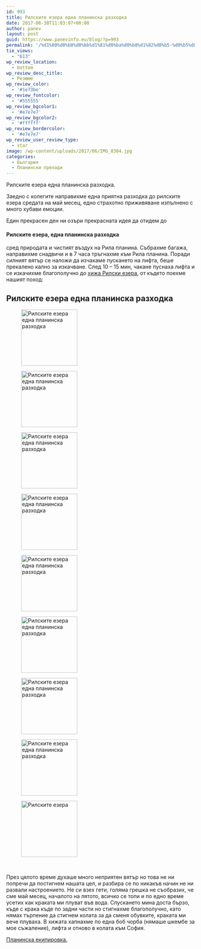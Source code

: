 ```yaml
---
id: 993
title: Рилските езера една планинска разходка
date: 2017-06-30T11:03:07+00:00
author: panev
layout: post
guid: https://www.panevinfo.eu/blog/?p=993
permalink: '/%d1%80%d0%b8%d0%bb%d1%81%d0%ba%d0%b8%d1%82%d0%b5-%d0%b5%d0%b7%d0%b5%d1%80%d0%b0-%d0%b5%d0%b4%d0%bd%d0%b0-%d0%bf%d0%bb%d0%b0%d0%bd%d0%b8%d0%bd%d1%81%d0%ba%d0%b0-%d1%80%d0%b0%d0%b7%d1%85%d0%be%d0%b4.html'
tie_views:
  - "613"
wp_review_location:
  - bottom
wp_review_desc_title:
  - Резюме
wp_review_color:
  - '#1e73be'
wp_review_fontcolor:
  - '#555555'
wp_review_bgcolor1:
  - '#e7e7e7'
wp_review_bgcolor2:
  - '#ffffff'
wp_review_bordercolor:
  - '#e7e7e7'
wp_review_user_review_type:
  - star
image: /wp-content/uploads/2017/06/IMG_0304.jpg
categories:
  - България
  - Планински преходи
---
```

Рилските езера една планинска разходка.

Заедно с колегите направихме една приятна разходка до рилските езера средата на май месец, едно страхотно приживяване изпълнено с много хубави емоции.



Един прекрасен ден ни озъри прекрасната идея да отидем до

#### Рилските езера, една планинска разходка

сред природата и чистият въздух на Рила планина. Събрахме багажа, направихме снадвичи и в 7 часа тръгнахме към Рила планина. Поради силният вятър се наложи да изчакаме пускането на лифта, беше прекалено кално за изкачване. След 10 &#8211; 15 мин, чакане пуснаха лифта и се изкачихме благополучно до <a href="https://www.rilskiezera.bg/" target="_blank" rel="noopener">хижа Рилски езера</a>, от където поехме нашият поход:

## Рилските езера една планинска разходка

<div id='gallery-3' class='gallery galleryid-993 gallery-columns-3 gallery-size-thumbnail'>
  <figure class='gallery-item'> 
  
  <div class='gallery-icon portrait'>
    <a href='https://www.panevinfo.eu/%d1%80%d0%b8%d0%bb%d1%81%d0%ba%d0%b8%d1%82%d0%b5-%d0%b5%d0%b7%d0%b5%d1%80%d0%b0-%d0%b5%d0%b4%d0%bd%d0%b0-%d0%bf%d0%bb%d0%b0%d0%bd%d0%b8%d0%bd%d1%81%d0%ba%d0%b0-%d1%80%d0%b0%d0%b7%d1%85%d0%be%d0%b4.html/img_0231'><img width="150" height="150" src="https://www.panevinfo.eu/wp-content/uploads/2017/06/IMG_0231-e1498813051788-150x150.jpg" class="attachment-thumbnail size-thumbnail" alt="Рилските езера една планинска разходка" /></a>
  </div></figure><figure class='gallery-item'> 
  
  <div class='gallery-icon portrait'>
    <a href='https://www.panevinfo.eu/%d1%80%d0%b8%d0%bb%d1%81%d0%ba%d0%b8%d1%82%d0%b5-%d0%b5%d0%b7%d0%b5%d1%80%d0%b0-%d0%b5%d0%b4%d0%bd%d0%b0-%d0%bf%d0%bb%d0%b0%d0%bd%d0%b8%d0%bd%d1%81%d0%ba%d0%b0-%d1%80%d0%b0%d0%b7%d1%85%d0%be%d0%b4.html/img_0238'><img width="150" height="150" src="https://www.panevinfo.eu/wp-content/uploads/2017/06/IMG_0238-e1498813077798-150x150.jpg" class="attachment-thumbnail size-thumbnail" alt="Рилските езера една планинска разходка" /></a>
  </div></figure><figure class='gallery-item'> 
  
  <div class='gallery-icon landscape'>
    <a href='https://www.panevinfo.eu/%d1%80%d0%b8%d0%bb%d1%81%d0%ba%d0%b8%d1%82%d0%b5-%d0%b5%d0%b7%d0%b5%d1%80%d0%b0-%d0%b5%d0%b4%d0%bd%d0%b0-%d0%bf%d0%bb%d0%b0%d0%bd%d0%b8%d0%bd%d1%81%d0%ba%d0%b0-%d1%80%d0%b0%d0%b7%d1%85%d0%be%d0%b4.html/img_0243'><img width="150" height="150" src="https://www.panevinfo.eu/wp-content/uploads/2017/06/IMG_0243-150x150.jpg" class="attachment-thumbnail size-thumbnail" alt="Рилските езера една планинска разходка" /></a>
  </div></figure><figure class='gallery-item'> 
  
  <div class='gallery-icon portrait'>
    <a href='https://www.panevinfo.eu/%d1%80%d0%b8%d0%bb%d1%81%d0%ba%d0%b8%d1%82%d0%b5-%d0%b5%d0%b7%d0%b5%d1%80%d0%b0-%d0%b5%d0%b4%d0%bd%d0%b0-%d0%bf%d0%bb%d0%b0%d0%bd%d0%b8%d0%bd%d1%81%d0%ba%d0%b0-%d1%80%d0%b0%d0%b7%d1%85%d0%be%d0%b4.html/img_0258'><img width="150" height="150" src="https://www.panevinfo.eu/wp-content/uploads/2017/06/IMG_0258-e1498813006995-150x150.jpg" class="attachment-thumbnail size-thumbnail" alt="Рилските езера една планинска разходка" /></a>
  </div></figure><figure class='gallery-item'> 
  
  <div class='gallery-icon landscape'>
    <a href='https://www.panevinfo.eu/%d1%80%d0%b8%d0%bb%d1%81%d0%ba%d0%b8%d1%82%d0%b5-%d0%b5%d0%b7%d0%b5%d1%80%d0%b0-%d0%b5%d0%b4%d0%bd%d0%b0-%d0%bf%d0%bb%d0%b0%d0%bd%d0%b8%d0%bd%d1%81%d0%ba%d0%b0-%d1%80%d0%b0%d0%b7%d1%85%d0%be%d0%b4.html/img_0249'><img width="150" height="150" src="https://www.panevinfo.eu/wp-content/uploads/2017/06/IMG_0249-e1498813020224-150x150.jpg" class="attachment-thumbnail size-thumbnail" alt="Рилските езера една планинска разходка" /></a>
  </div></figure><figure class='gallery-item'> 
  
  <div class='gallery-icon portrait'>
    <a href='https://www.panevinfo.eu/%d1%80%d0%b8%d0%bb%d1%81%d0%ba%d0%b8%d1%82%d0%b5-%d0%b5%d0%b7%d0%b5%d1%80%d0%b0-%d0%b5%d0%b4%d0%bd%d0%b0-%d0%bf%d0%bb%d0%b0%d0%bd%d0%b8%d0%bd%d1%81%d0%ba%d0%b0-%d1%80%d0%b0%d0%b7%d1%85%d0%be%d0%b4.html/img_0232'><img width="150" height="150" src="https://www.panevinfo.eu/wp-content/uploads/2017/06/IMG_0232-e1498813035929-150x150.jpg" class="attachment-thumbnail size-thumbnail" alt="Рилските езера една планинска разходка" /></a>
  </div></figure><figure class='gallery-item'> 
  
  <div class='gallery-icon landscape'>
    <a href='https://www.panevinfo.eu/%d1%80%d0%b8%d0%bb%d1%81%d0%ba%d0%b8%d1%82%d0%b5-%d0%b5%d0%b7%d0%b5%d1%80%d0%b0-%d0%b5%d0%b4%d0%bd%d0%b0-%d0%bf%d0%bb%d0%b0%d0%bd%d0%b8%d0%bd%d1%81%d0%ba%d0%b0-%d1%80%d0%b0%d0%b7%d1%85%d0%be%d0%b4.html/img_0230'><img width="150" height="150" src="https://www.panevinfo.eu/wp-content/uploads/2017/06/IMG_0230-150x150.jpg" class="attachment-thumbnail size-thumbnail" alt="Рилските езера една планинска разходка" /></a>
  </div></figure><figure class='gallery-item'> 
  
  <div class='gallery-icon landscape'>
    <a href='https://www.panevinfo.eu/%d1%80%d0%b8%d0%bb%d1%81%d0%ba%d0%b8%d1%82%d0%b5-%d0%b5%d0%b7%d0%b5%d1%80%d0%b0-%d0%b5%d0%b4%d0%bd%d0%b0-%d0%bf%d0%bb%d0%b0%d0%bd%d0%b8%d0%bd%d1%81%d0%ba%d0%b0-%d1%80%d0%b0%d0%b7%d1%85%d0%be%d0%b4.html/img_0229'><img width="150" height="150" src="https://www.panevinfo.eu/wp-content/uploads/2017/06/IMG_0229-150x150.jpg" class="attachment-thumbnail size-thumbnail" alt="Рилските езера една планинска разходка" /></a>
  </div></figure><figure class='gallery-item'> 
  
  <div class='gallery-icon landscape'>
    <a href='https://www.panevinfo.eu/%d1%80%d0%b8%d0%bb%d1%81%d0%ba%d0%b8%d1%82%d0%b5-%d0%b5%d0%b7%d0%b5%d1%80%d0%b0-%d0%b5%d0%b4%d0%bd%d0%b0-%d0%bf%d0%bb%d0%b0%d0%bd%d0%b8%d0%bd%d1%81%d0%ba%d0%b0-%d1%80%d0%b0%d0%b7%d1%85%d0%be%d0%b4.html/img_0304'><img width="150" height="150" src="https://www.panevinfo.eu/wp-content/uploads/2017/06/IMG_0304-150x150.jpg" class="attachment-thumbnail size-thumbnail" alt="Рилските езера" srcset="https://www.panevinfo.eu/wp-content/uploads/2017/06/IMG_0304-150x150.jpg 150w, https://www.panevinfo.eu/wp-content/uploads/2017/06/IMG_0304-300x300.jpg 300w, https://www.panevinfo.eu/wp-content/uploads/2017/06/IMG_0304-768x768.jpg 768w, https://www.panevinfo.eu/wp-content/uploads/2017/06/IMG_0304-1024x1024.jpg 1024w" sizes="(max-width: 150px) 100vw, 150px" /></a>
  </div></figure>
</div>

&nbsp;

През цялото време духаше много неприятен вятър но това не ни попречи да постигнем нашата цел, и разбира се по никакъв начин не ни развали настроението. Не си взех гети, голяма грешка не съобразих, че сме май месец, началото на лятото, всичко се топи и по едно време усетих как краката ми плуват във вода. Спускането мина доста бързо, къде с крака къде по задни части но стигнахме благополучно, като нямах търпение да стигнем колата за да сменя обувките, краката ми вече плуваха. В хижата хапнахме по една боб чорба (нямаше шкембе за мое съжаление), лифта и отново в колата към София.

[Планинска екипировка.](https://www.panevinfo.eu/blog/планински-преход-екипировка.html)